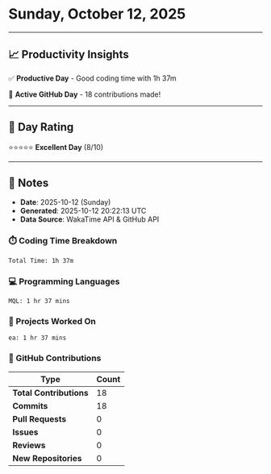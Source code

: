 # Sunday, October 12, 2025

---

## 📈 Productivity Insights

✅ **Productive Day** - Good coding time with 1h 37m

🚀 **Active GitHub Day** - 18 contributions made!

---

## 🎯 Day Rating

⭐⭐⭐⭐⭐ **Excellent Day** (8/10)

---

## 📝 Notes

- **Date**: 2025-10-12 (Sunday)
- **Generated**: 2025-10-12 20:22:13 UTC
- **Data Source**: WakaTime API & GitHub API


### ⏱️ Coding Time Breakdown

```
Total Time: 1h 37m
```

### 💻 Programming Languages

```
MQL: 1 hr 37 mins
```

### 📂 Projects Worked On

```
ea: 1 hr 37 mins

```


### 🐙 GitHub Contributions

| Type | Count |
|------|-------|
| **Total Contributions** | 18 |
| **Commits** | 18 |
| **Pull Requests** | 0 |
| **Issues** | 0 |
| **Reviews** | 0 |
| **New Repositories** | 0 |

